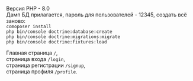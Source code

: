 Версия PHP - 8.0<br>
Дамп БД прилагается, пароль для пользователей - 12345,
создать всё заново:<br>
`comoposer install`<br>
`php bin/console doctrine:database:create`<br>
`php bin/console doctrine:migrations:migrate`<br>
`php bin/console doctrine:fixtures:load`<br>

Главная страница `/`, <br>
страница входа `/login`, <br>
страница регистрации `/signup`,<br>
страница профиля `/profile`.